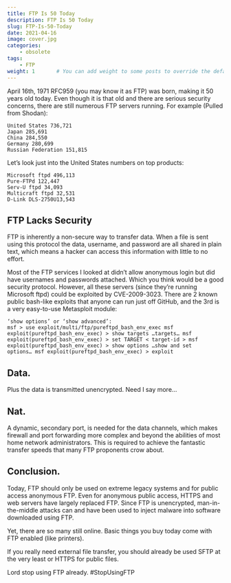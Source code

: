 ```yaml
---
title: FTP Is 50 Today
description: FTP Is 50 Today
slug: FTP-Is-50-Today
date: 2021-04-16
image: cover.jpg
categories:
    - obsolete
tags:
    - FTP
weight: 1       # You can add weight to some posts to override the default sorting (date descending)
---
```

April 16th, 1971 RFC959 (you may know it as FTP) was born, making it 50 years old today. Even though it is that old and there are serious security concerns, there are still numerous FTP servers running. For example (Pulled from Shodan):

    United States 736,721
    Japan 285,691
    China 284,550
    Germany 280,699
    Russian Federation 151,815

Let’s look just into the United States numbers on top products:

    Microsoft ftpd 496,113
    Pure-FTPd 122,447
    Serv-U ftpd 34,093
    Multicraft ftpd 32,531
    D-Link DLS-2750U13,543

## FTP Lacks Security


FTP is inherently a non-secure way to transfer data. When a file is sent using this protocol the data, username, and password are all shared in plain text, which means a hacker can access this information with little to no effort.

Most of the FTP services I looked at didn’t allow anonymous login but did have usernames and passwords attached. Which you think would be a good security protocol. However, all these servers (since they’re running Microsoft ftpd) could be exploited by CVE-2009-3023.  There are 2 known public bash-like exploits that anyone can run just off GitHub, and the 3rd is a very easy-to-use Metasploit module:

```
‘show options’ or ‘show advanced’:  
msf > use exploit/multi/ftp/pureftpd_bash_env_exec msf  
exploit(pureftpd_bash_env_exec) > show targets …targets… msf  
exploit(pureftpd_bash_env_exec) > set TARGET < target-id > msf  
exploit(pureftpd_bash_env_exec) > show options …show and set  
options… msf exploit(pureftpd_bash_env_exec) > exploit

```

## Data.

Plus the data is transmitted unencrypted. Need I say more…

## Nat.

A dynamic, secondary port, is needed for the data channels, which makes firewall and port forwarding more complex and beyond the abilities of most home network administrators. This is required to achieve the fantastic transfer speeds that many FTP proponents crow about.

## Conclusion.

Today, FTP should only be used on extreme legacy systems and for public access anonymous FTP. Even for anonymous public access, HTTPS and web servers have largely replaced FTP. Since FTP is unencrypted, man-in-the-middle attacks can and have been used to inject malware into software downloaded using FTP.

Yet, there are so many still online. Basic things you buy today come with FTP enabled (like printers).

If you really need external file transfer, you should already be used SFTP at the very least or HTTPS for public files.

Lord stop using FTP already. #StopUsingFTP
